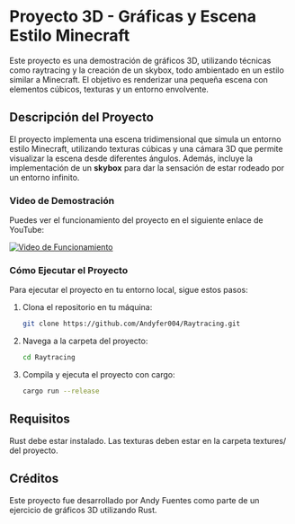# Proyecto 3D - Gráficas y Escena Estilo Minecraft

Este proyecto es una demostración de gráficos 3D, utilizando técnicas como raytracing y la creación de un skybox, todo ambientado en un estilo similar a Minecraft. El objetivo es renderizar una pequeña escena con elementos cúbicos, texturas y un entorno envolvente.

## Descripción del Proyecto

El proyecto implementa una escena tridimensional que simula un entorno estilo Minecraft, utilizando texturas cúbicas y una cámara 3D que permite visualizar la escena desde diferentes ángulos. Además, incluye la implementación de un **skybox** para dar la sensación de estar rodeado por un entorno infinito.

### Video de Demostración

Puedes ver el funcionamiento del proyecto en el siguiente enlace de YouTube:

[![Video de Funcionamiento](https://img.youtube.com/vi/VIDEO_ID/maxresdefault.jpg)]([https://youtu.be/VIDEO_ID](https://youtu.be/vWoHP83uPqo))

### Cómo Ejecutar el Proyecto

Para ejecutar el proyecto en tu entorno local, sigue estos pasos:

1. Clona el repositorio en tu máquina:

   ```bash
   git clone https://github.com/Andyfer004/Raytracing.git
   
2. Navega a la carpeta del proyecto:

   ```bash
   cd Raytracing

3. Compila y ejecuta el proyecto con cargo:

    ```bash
   cargo run --release

## Requisitos

Rust debe estar instalado.
Las texturas deben estar en la carpeta textures/ del proyecto.

## Créditos

Este proyecto fue desarrollado por Andy Fuentes como parte de un ejercicio de gráficos 3D utilizando Rust.






